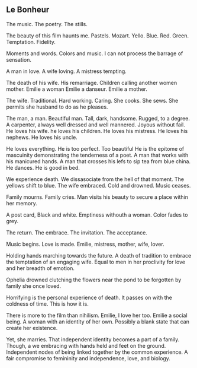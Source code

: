 ## Le Bonheur

The music.  The poetry.  The stills.  

The beauty of this film haunts me.  Pastels.  Mozart.  Yello.  Blue.  Red. Green.  Temptation.  Fidelity.

Moments and words.  Colors and music.  I can not process the barrage of sensation.

A man in love.  A wife loving.  A mistress tempting.   

The death of his wife.  His remarriage.  Children calling another women mother.  Emilie a woman  Emilie a danseur.  Emilie a mother.  

The wife.  Traditional.  Hard working.  Caring.  She cooks.  She sews.  She permits she husband to do as he pleases.  

The man, a man.  Beautiful man.  Tall, dark, handsome.  Rugged, to a degree.  A carpenter, always well dressed and well mannered.  Joyous without fail.  He loves his wife.  he loves his children.  He loves his mistress.  He loves his nephews.  He loves his uncle.

He loves everything.  He is too perfect.  Too beautiful  He is the epitome of mascuinity demonstrating the tenderness of a poet.  A man that works with his manicured hands.  A man that crosses his lefs to sip tea from blue china.  He dances.  He is good in bed. 


We experience death.  We dissasociate from the hell of that moment.  The yellows shift to blue.  The wife embraced.  Cold and drowned.  Music ceases.

Family mourns. Family cries.  Man visits his beauty to secure a place within her memory.  

A post card, Black and white.  Emptiness withouth a woman.  Color fades to grey.  

The return.  The embrace.  The invitation.  The acceptance.

Music begins.  Love is made.  Emilie, mistress, mother, wife, lover. 

Holding hands marching towards the future.  A death of tradition to embrace the temptation of an engaging wife. Equal to men in her proclivity for love and her breadth of emotion.  

Ophelia drowned clutching the flowers near the pond to be forgotten by family she once loved.  

Horrifying is the personal experience of death.  It passes on with the coldness of time.  This is how it is.  

There is more to the film than nihilism.  Emilie, I love her too.  Emilie a social being.  A woman with an identity of her own.  Possibly a blank state that can create her existence.  

Yet, she marries.  That independent identity becomes a part of a family.  Though, a we embracing with hands held and feet on the ground.  Independent nodes of being linked together by the common experience.  A fair compromise to femininity and independence, love, and biology.  
